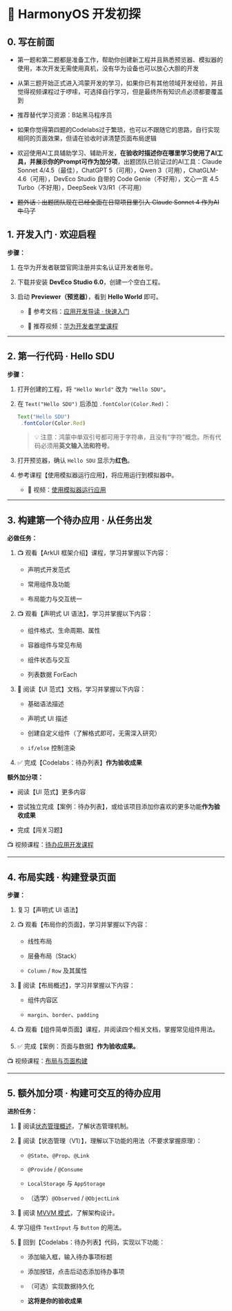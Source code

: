 # 🌟 HarmonyOS 开发初探

## 0. 写在前面

- 第一题和第二题都是准备工作，帮助你创建新工程并且熟悉预览器、模拟器的使用，本次开发无需使用真机，没有华为设备也可以放心大胆的开发

- 从第三题开始正式进入鸿蒙开发的学习，如果你已有其他领域开发经验，并且觉得视频课程过于啰嗦，可选择自行学习，但是最终所有知识点必须都要覆盖到

- 推荐替代学习资源：B站黑马程序员

- 如果你觉得第四题的Codelabs过于繁琐，也可以不跟随它的思路，自行实现相同的页面效果，但请在验收时讲清楚页面布局逻辑

- 欢迎使用AI工具辅助学习、辅助开发，**在验收时描述你在哪里学习使用了AI工具，并展示你的Prompt可作为加分项**，出题团队已验证过的AI工具：Claude Sonnet 4/4.5（最佳），ChatGPT 5（可用），Qwen 3（可用），ChatGLM-4.6（可用），DevEco Studio 自带的 Code Genie（不好用），文心一言 4.5 Turbo（不好用），DeepSeek V3/R1（不可用）

- ~~题外话：出题团队现在已经全面在日常项目里引入 Claude Sonnet 4 作为AI牛马了~~

## 1. 开发入门 · 欢迎启程

**步骤：**

1. 在华为开发者联盟官网注册并实名认证开发者账号。

2. 下载并安装 **DevEco Studio 6.0**，创建一个空白工程。

3. 启动 **Previewer（预览器）**，看到 **Hello World** 即可。
   
   - 📘 参考文档：[应用开发导读 · 快速入门](https://developer.huawei.com/consumer/cn/doc/harmonyos-guides/application-dev-guide)
   
   - 🎥 推荐视频：[华为开发者学堂课程](https://developer.huawei.com/consumer/cn/training/course/slightMooc/C101717494752698457)

---

## 2. 第一行代码 · Hello SDU

**步骤：**

1. 打开创建的工程，将 `"Hello World"` 改为 `"Hello SDU"`。

2. 在 `Text("Hello SDU")` 后添加 `.fontColor(Color.Red)`：
   
   ```ts
   Text("Hello SDU")
    .fontColor(Color.Red)
   ```
   
   > 💡 注意：鸿蒙中单双引号都可用于字符串，且没有“字符”概念。所有代码必须用**英文输入法和符号**。

3. 打开预览器，确认 `Hello SDU` 显示为**红色**。

4. 参考课程【使用模拟器运行应用】，将应用运行到模拟器中。
   
   - 🎥 视频：[使用模拟器运行应用](https://developer.huawei.com/consumer/cn/training/course/slightMooc/C101717494752698457?pathId=101667550095504391)

---

## 3. 构建第一个待办应用 · 从任务出发

**必做任务：**

1. 📺 观看【ArkUI 框架介绍】课程，学习并掌握以下内容：
   
   - 声明式开发范式
   
   - 常用组件及功能
   
   - 布局能力与交互统一

2. 📺 观看【声明式 UI 语法】，学习并掌握以下内容：
   
   - 组件格式、生命周期、属性
   
   - 容器组件与常见布局
   
   - 组件状态与交互
   
   - 列表数据 ForEach

3. 📖 阅读【UI 范式】文档，学习并掌握以下内容：
   
   - 基础语法描述
   
   - 声明式 UI 描述
   
   - 创建自定义组件（了解格式即可，无需深入研究）
   
   - `if/else` 控制渲染

4. ✅ 完成【Codelabs：待办列表】**作为验收成果**

**额外加分项：**

- 阅读【UI 范式】更多内容

- 尝试独立完成【案例：待办列表】，或给该项目添加你喜欢的更多功能**作为验收成果**

- 完成【闯关习题】

📺 视频课程：[待办应用开发课程](https://developer.huawei.com/consumer/cn/training/course/slightMooc/C101717497398588123?pathId=101667550095504391)

---

## 4. 布局实践 · 构建登录页面

**步骤：**

1. 复习【声明式 UI 语法】

2. 📺 观看【布局你的页面】，学习并掌握以下内容：
   
   - 线性布局
   
   - 层叠布局（Stack）
   
   - `Column` / `Row` 及其属性

3. 📖 阅读【布局概述】，学习并掌握以下内容：
   
   - 组件内容区
   
   - `margin`、`border`、`padding`

4. 📺 观看【组件简单页面】课程，并阅读四个相关文档，掌握常见组件用法。

5. ✅ 完成【案例：页面与数据】**作为验收成果。**

📺 视频课程：[布局与页面构建](https://developer.huawei.com/consumer/cn/training/course/slightMooc/C101717497398588123)

---

## 5. 额外加分项 · 构建可交互的待办应用

**进阶任务：**

1. 📖 阅读[状态管理概述](https://developer.huawei.com/consumer/cn/doc/harmonyos-guides/arkts-state-management-overview)，了解状态管理机制。

2. 📖 阅读【状态管理（V1）】，理解以下功能的用法（不要求掌握原理）：
   
   - `@State`、`@Prop`、`@Link`
   
   - `@Provide` / `@Consume`
   
   - `LocalStorage` 与 `AppStorage`
   
   - （选学）`@Observed` / `@ObjectLink`

3. 📖 阅读 [MVVM 模式](https://developer.huawei.com/consumer/cn/doc/harmonyos-guides/arkts-mvvm)，了解架构设计。

4. 学习组件 `TextInput` 与 `Button` 的用法。

5. 🔧 回到【Codelabs：待办列表】代码，实现以下功能：
   
   - 添加输入框，输入待办事项标题
   
   - 添加按钮，点击后动态添加待办事项
   
   - （可选）实现数据持久化
   
   - **这将是你的验收成果**
